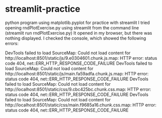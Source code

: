 # streamlit-practice
python program using matplotlib.pyplot for practice with streamlit
I tried opening rndPlotExercise.py using streamlit from the command
line (streamlit run rndPlotExercise.py)
It opened in my browser, but there was nothing displayed.
I checked the console, which showed the following errors:

DevTools failed to load SourceMap: Could not load content for http://localhost:8501/static/js/9.e0304601.chunk.js.map: HTTP error: status code 404, net::ERR_HTTP_RESPONSE_CODE_FAILURE
DevTools failed to load SourceMap: Could not load content for http://localhost:8501/static/js/main.fa59adfa.chunk.js.map: HTTP error: status code 404, net::ERR_HTTP_RESPONSE_CODE_FAILURE
DevTools failed to load SourceMap: Could not load content for http://localhost:8501/static/css/9.cbc425bc.chunk.css.map: HTTP error: status code 404, net::ERR_HTTP_RESPONSE_CODE_FAILURE
DevTools failed to load SourceMap: Could not load content for http://localhost:8501/static/css/main.f9685a16.chunk.css.map: HTTP error: status code 404, net::ERR_HTTP_RESPONSE_CODE_FAILURE
